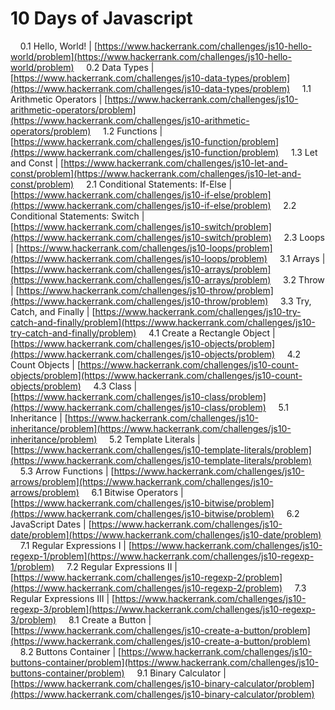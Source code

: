 # 10 Days of Javascript

&nbsp;&nbsp;&nbsp;&nbsp;0.1 Hello, World! | [https://www.hackerrank.com/challenges/js10-hello-world/problem](https://www.hackerrank.com/challenges/js10-hello-world/problem)
&nbsp;&nbsp;&nbsp;&nbsp;0.2 Data Types | [https://www.hackerrank.com/challenges/js10-data-types/problem](https://www.hackerrank.com/challenges/js10-data-types/problem)
&nbsp;&nbsp;&nbsp;&nbsp;1.1 Arithmetic Operators | [https://www.hackerrank.com/challenges/js10-arithmetic-operators/problem](https://www.hackerrank.com/challenges/js10-arithmetic-operators/problem)
&nbsp;&nbsp;&nbsp;&nbsp;1.2 Functions | [https://www.hackerrank.com/challenges/js10-function/problem](https://www.hackerrank.com/challenges/js10-function/problem)
&nbsp;&nbsp;&nbsp;&nbsp;1.3 Let and Const | [https://www.hackerrank.com/challenges/js10-let-and-const/problem](https://www.hackerrank.com/challenges/js10-let-and-const/problem)
&nbsp;&nbsp;&nbsp;&nbsp;2.1 Conditional Statements: If-Else | [https://www.hackerrank.com/challenges/js10-if-else/problem](https://www.hackerrank.com/challenges/js10-if-else/problem)
&nbsp;&nbsp;&nbsp;&nbsp;2.2 Conditional Statements: Switch | [https://www.hackerrank.com/challenges/js10-switch/problem](https://www.hackerrank.com/challenges/js10-switch/problem)
&nbsp;&nbsp;&nbsp;&nbsp;2.3 Loops | [https://www.hackerrank.com/challenges/js10-loops/problem](https://www.hackerrank.com/challenges/js10-loops/problem)
&nbsp;&nbsp;&nbsp;&nbsp;3.1 Arrays | [https://www.hackerrank.com/challenges/js10-arrays/problem](https://www.hackerrank.com/challenges/js10-arrays/problem)
&nbsp;&nbsp;&nbsp;&nbsp;3.2 Throw | [https://www.hackerrank.com/challenges/js10-throw/problem](https://www.hackerrank.com/challenges/js10-throw/problem)
&nbsp;&nbsp;&nbsp;&nbsp;3.3 Try, Catch, and Finally | [https://www.hackerrank.com/challenges/js10-try-catch-and-finally/problem](https://www.hackerrank.com/challenges/js10-try-catch-and-finally/problem)
&nbsp;&nbsp;&nbsp;&nbsp;4.1 Create a Rectangle Object | [https://www.hackerrank.com/challenges/js10-objects/problem](https://www.hackerrank.com/challenges/js10-objects/problem)
&nbsp;&nbsp;&nbsp;&nbsp;4.2 Count Objects | [https://www.hackerrank.com/challenges/js10-count-objects/problem](https://www.hackerrank.com/challenges/js10-count-objects/problem)
&nbsp;&nbsp;&nbsp;&nbsp;4.3 Class | [https://www.hackerrank.com/challenges/js10-class/problem](https://www.hackerrank.com/challenges/js10-class/problem)
&nbsp;&nbsp;&nbsp;&nbsp;5.1 Inheritance | [https://www.hackerrank.com/challenges/js10-inheritance/problem](https://www.hackerrank.com/challenges/js10-inheritance/problem)
&nbsp;&nbsp;&nbsp;&nbsp;5.2 Template Literals | [https://www.hackerrank.com/challenges/js10-template-literals/problem](https://www.hackerrank.com/challenges/js10-template-literals/problem)
&nbsp;&nbsp;&nbsp;&nbsp;5.3 Arrow Functions | [https://www.hackerrank.com/challenges/js10-arrows/problem](https://www.hackerrank.com/challenges/js10-arrows/problem)
&nbsp;&nbsp;&nbsp;&nbsp;6.1 Bitwise Operators | [https://www.hackerrank.com/challenges/js10-bitwise/problem](https://www.hackerrank.com/challenges/js10-bitwise/problem)
&nbsp;&nbsp;&nbsp;&nbsp;6.2 JavaScript Dates | [https://www.hackerrank.com/challenges/js10-date/problem](https://www.hackerrank.com/challenges/js10-date/problem)
&nbsp;&nbsp;&nbsp;&nbsp;7.1 Regular Expressions I | [https://www.hackerrank.com/challenges/js10-regexp-1/problem](https://www.hackerrank.com/challenges/js10-regexp-1/problem)
&nbsp;&nbsp;&nbsp;&nbsp;7.2 Regular Expressions II | [https://www.hackerrank.com/challenges/js10-regexp-2/problem](https://www.hackerrank.com/challenges/js10-regexp-2/problem)
&nbsp;&nbsp;&nbsp;&nbsp;7.3 Regular Expressions III | [https://www.hackerrank.com/challenges/js10-regexp-3/problem](https://www.hackerrank.com/challenges/js10-regexp-3/problem)
&nbsp;&nbsp;&nbsp;&nbsp;8.1 Create a Button | [https://www.hackerrank.com/challenges/js10-create-a-button/problem](https://www.hackerrank.com/challenges/js10-create-a-button/problem)
&nbsp;&nbsp;&nbsp;&nbsp;8.2 Buttons Container | [https://www.hackerrank.com/challenges/js10-buttons-container/problem](https://www.hackerrank.com/challenges/js10-buttons-container/problem)
&nbsp;&nbsp;&nbsp;&nbsp;9.1 Binary Calculator | [https://www.hackerrank.com/challenges/js10-binary-calculator/problem](https://www.hackerrank.com/challenges/js10-binary-calculator/problem)
